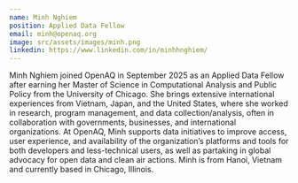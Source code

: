 ```yaml
---
name: Minh Nghiem
position: Applied Data Fellow
email: minh@openaq.org
image: src/assets/images/minh.png
linkedin: https://www.linkedin.com/in/minhhnghiem/
---
```

Minh Nghiem joined OpenAQ in September 2025 as an Applied Data Fellow after earning her Master of Science in Computational Analysis and Public Policy from the University of Chicago. She brings extensive international experiences from Vietnam, Japan, and the United States, where she worked in research, program management, and data collection/analysis, often in collaboration with governments, businesses, and international organizations. At OpenAQ, Minh supports data initiatives to improve access, user experience, and availability of the organization’s platforms and tools for both developers and less-technical users, as well as partaking in global advocacy for open data and clean air actions. Minh is from Hanoi, Vietnam and currently based in Chicago, Illinois.
